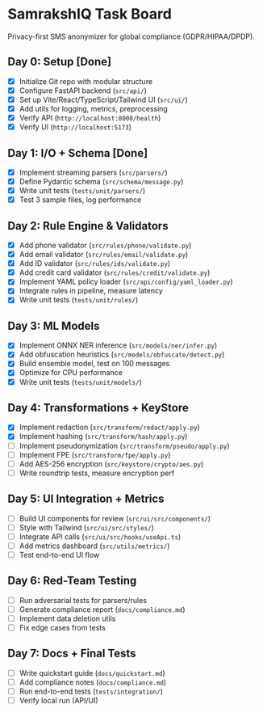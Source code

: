 # SamrakshIQ Task Board

Privacy-first SMS anonymizer for global compliance (GDPR/HIPAA/DPDP).

## Day 0: Setup [Done]
- [x] Initialize Git repo with modular structure
- [x] Configure FastAPI backend (`src/api/`)
- [x] Set up Vite/React/TypeScript/Tailwind UI (`src/ui/`)
- [x] Add utils for logging, metrics, preprocessing
- [x] Verify API (`http://localhost:8000/health`)
- [x] Verify UI (`http://localhost:5173`)

## Day 1: I/O + Schema [Done]
- [x] Implement streaming parsers (`src/parsers/`)
- [x] Define Pydantic schema (`src/schema/message.py`)
- [x] Write unit tests (`tests/unit/parsers/`)
- [x] Test 3 sample files, log performance

## Day 2: Rule Engine & Validators
- [x] Add phone validator (`src/rules/phone/validate.py`)
- [x] Add email validator (`src/rules/email/validate.py`)
- [x] Add ID validator (`src/rules/ids/validate.py`)
- [x] Add credit card validator (`src/rules/credit/validate.py`)
- [x] Implement YAML policy loader (`src/api/config/yaml_loader.py`)
- [x] Integrate rules in pipeline, measure latency
- [x] Write unit tests (`tests/unit/rules/`)

## Day 3: ML Models
- [x] Implement ONNX NER inference (`src/models/ner/infer.py`)
- [x] Add obfuscation heuristics (`src/models/obfuscate/detect.py`)
- [x] Build ensemble model, test on 100 messages
- [x] Optimize for CPU performance
- [x] Write unit tests (`tests/unit/models/`)

## Day 4: Transformations + KeyStore
- [x] Implement redaction (`src/transform/redact/apply.py`)
- [x] Implement hashing (`src/transform/hash/apply.py`)
- [ ] Implement pseudonymization (`src/transform/pseudo/apply.py`)
- [ ] Implement FPE (`src/transform/fpe/apply.py`)
- [ ] Add AES-256 encryption (`src/keystore/crypto/aes.py`)
- [ ] Write roundtrip tests, measure encryption perf

## Day 5: UI Integration + Metrics
- [ ] Build UI components for review (`src/ui/src/components/`)
- [ ] Style with Tailwind (`src/ui/src/styles/`)
- [ ] Integrate API calls (`src/ui/src/hooks/useApi.ts`)
- [ ] Add metrics dashboard (`src/utils/metrics/`)
- [ ] Test end-to-end UI flow

## Day 6: Red-Team Testing
- [ ] Run adversarial tests for parsers/rules
- [ ] Generate compliance report (`docs/compliance.md`)
- [ ] Implement data deletion utils
- [ ] Fix edge cases from tests

## Day 7: Docs + Final Tests
- [ ] Write quickstart guide (`docs/quickstart.md`)
- [ ] Add compliance notes (`docs/compliance.md`)
- [ ] Run end-to-end tests (`tests/integration/`)
- [ ] Verify local run (API/UI)
